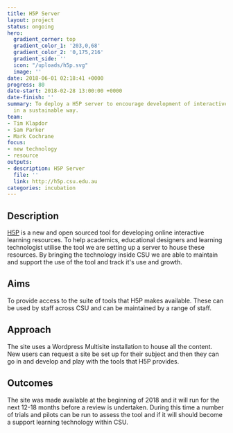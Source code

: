 ```yaml
---
title: H5P Server
layout: project
status: ongoing
hero:
  gradient_corner: top
  gradient_color_1: '203,0,68'
  gradient_color_2: '0,175,216'
  gradient_side: ''
  icon: "/uploads/h5p.svg"
  image: ''
date: 2018-06-01 02:18:41 +0000
progress: 80
date-start: 2018-02-28 13:00:00 +0000
date-finish: ''
summary: To deploy a H5P server to encourage development of interactive resources
  in a sustainable way.
team:
- Tim Klapdor
- Sam Parker
- Mark Cochrane
focus:
- new technology
- resource
outputs:
- description: H5P Server
  file: ''
  link: http://h5p.csu.edu.au
categories: incubation
---
```

## Description

[H5P](http://www.h5p.org) is a new and open sourced tool for developing online interactive learning resources. To help academics, educational designers and learning technologist utilise the tool we are setting up a server to house these resources. By bringing the technology inside CSU we are able to maintain and support the use of the tool and track it's use and growth.

## Aims

To provide access to the suite of tools that H5P makes available. These can be used by staff across CSU and can be maintained by a range of staff.

## Approach

The site uses a Wordpress Multisite installation to house all the content. New users can request a site be set up for their subject and then they can go in and develop and play with the tools that H5P provides.

## Outcomes

The site was made available at the beginning of 2018 and it will run for the next 12-18 months before a review is undertaken. During this time a number of trials and pilots can be run to assess the tool and if it will should become a support learning technology within CSU.
